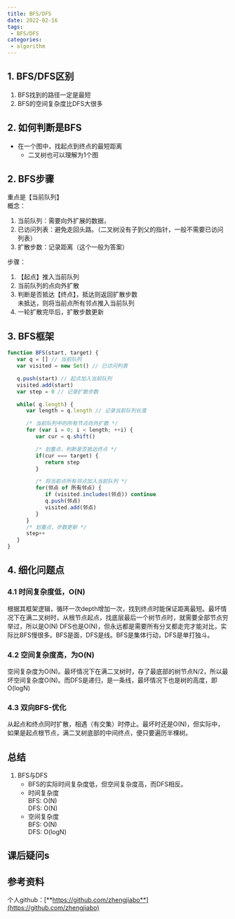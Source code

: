 ```yaml
---
title: BFS/DFS
date: 2022-02-16
tags:
 - BFS/DFS     
categories: 
 - algorithm
---
```

## 1. BFS/DFS区别
1. BFS找到的路径一定是最短
2. BFS的空间复杂度比DFS大很多

## 2. 如何判断是BFS
- 在一个图中，找起点到终点的最短距离
  - 二叉树也可以理解为1个图

## 2. BFS步骤
重点是【当前队列】    
概念：
1. 当前队列：需要向外扩展的数据，
2. 已访问列表：避免走回头路。（二叉树没有子到父的指针，一般不需要已访问列表）
3. 扩散步数：记录距离（这个一般为答案）

步骤：
1. 【起点】推入当前队列
2. 当前队列的点向外扩散    
3. 判断是否抵达【终点】，抵达则返回扩散步数    
   未抵达，则将当前点所有邻点推入当前队列
4. 一轮扩散完毕后，扩散步数更新

## 3. BFS框架
```javascript
function BFS(start, target) {
   var q = [] // 当前队列
   var visited = new Set() // 已访问列表

   q.push(start) // 起点加入当前队列
   visited.add(start)
   var step = 0 // 记录扩散步数

   while( q.length) {
      var length = q.length // 记录当前队列长度

      /* 当前队列中的所有节点向外扩散 */
      for (var i = 0; i < length; ++i) {
         var cur = q.shift() 

         /* 划重点，判断是否抵达终点 */
         if(cur === target) {
            return step
         }

         /* 将当前点所有邻点加入当前队列 */
         for(邻点 of 所有邻点) {
            if (visited.includes(邻点)) continue
            q.push(邻点)
            visited.add(邻点)
         }
      }
      /* 划重点，步数更新 */
      step++
   }
}
```






## 4. 细化问题点
### 4.1 时间复杂度低，O(N)
根据其框架逻辑，循环一次depth增加一次，找到终点时能保证距离最短。最坏情况下在满二叉树时，从根节点起点，找底层最后一个树节点时，就需要全部节点穷举过，所以是O(N)
DFS也是O(N)，但永远都是需要所有分叉都走完才能对比，实际比BFS慢很多。BFS是面，DFS是线。BFS是集体行动，DFS是单打独斗。
### 4.2 空间复杂度高，为O(N)
空间复杂度为O(N)。最坏情况下在满二叉树时，存了最底部的树节点N/2，所以最坏空间复杂度O(N)。而DFS是递归，是一条线，最坏情况下也是树的高度，即O(logN)
### 4.3 双向BFS-优化
从起点和终点同时扩散，相遇（有交集）时停止。最坏时还是O(N)，但实际中，如果是起点根节点，满二叉树底部的中间终点，便只要遍历半棵树。
   

## 总结
1. BFS与DFS   
   - BFS的实际时间复杂度低，但空间复杂度高，而DFS相反。  
   - 时间复杂度    
   BFS: O(N)    
   DFS: O(N)
   - 空间复杂度    
   BFS: O(N)   
   DFS: O(logN)




## 课后疑问s



## 参考资料


个人github：[**https://github.com/zhengjiabo**](https://github.com/zhengjiabo) 